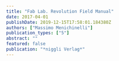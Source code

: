 ```yaml
---
title: "Fab Lab. Revolution Field Manual"
date: 2017-04-01
publishDate: 2019-12-15T17:58:01.184380Z
authors: ["Massimo Menichinelli"]
publication_types: ["5"]
abstract: ""
featured: false
publication: "*niggli Verlag*"
---
```


